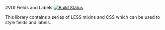 #VUI Fields and Labels [![Build Status](https://travis-ci.org/Desire2Learn-Valence/valence-ui-field.svg?branch=master)](https://travis-ci.org/Desire2Learn-Valence/valence-ui-field)

This library contains a series of LESS mixins and CSS which can be used to
style fields and labels.
